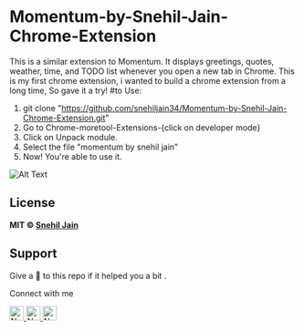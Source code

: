 # Momentum-by-Snehil-Jain-Chrome-Extension
This is a similar extension to Momentum. It displays greetings, quotes, weather, time, and TODO list whenever you open a new tab in Chrome. This is my first  chrome extension, i wanted to build a chrome extension from a long time, So gave it a try! 
#to Use:
1. git clone "https://github.com/snehiljain34/Momentum-by-Snehil-Jain-Chrome-Extension.git"
2. Go to Chrome-moretool-Extensions-{click on developer mode} 
3. Click on Unpack module. 
4. Select the file "momentum by snehil jain"
5. Now! You're able to use it.

![Alt Text](https://github.com/snehiljain34/CowinAPI-MERN/blob/main/VID_20210607_135721.gif)

## License
**MIT &copy; [Snehil Jain](https://github.com/snehiljain34/RAJENGINEERS/blob/master/LICENSE)**


## Support
Give a 🌟 to this repo if it helped you a bit .

Connect with me


<a href="mailto:snehil.udrhj@gmail.com" ><img height="25" alt="Nodejs" src="https://img.shields.io/static/v1.svg?message=snehil.udrhj@gmail.com&label=send&style=flat-square&logo=gmail&color=red&logoColor=red&colorA=grey&link=mailto:snehil.udrhj@gmail.com" /> </a> <a href="https://www.github.com/snehiljain34/" ><img height="25" alt="Nodejs" src="https://img.shields.io/static/v1.svg?label=follow&message=@snehiljain34&color=grey&logo=github&style=for-the-badge&logoColor=white&colorA=black" /> </a> <a href="https://www.linkedin.com/in/snehil-jain-942a47121/" ><img height="25" alt="Nodejs" src="https://img.shields.io/static/v1.svg?label=connect&message=@SnehilJain&color=success&logo=linkedin&style=for-the-badge&logoColor=white&colorA=blue" /> </a>
